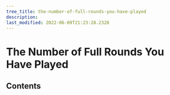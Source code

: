 ```yaml
---
tree_title: the-number-of-full-rounds-you-have-played
description: 
last_modified: 2022-06-09T21:23:28.2328
---
```


# The Number of Full Rounds You Have Played

## Contents
